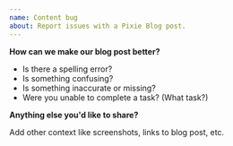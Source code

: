 ```yaml
---
name: Content bug
about: Report issues with a Pixie Blog post.
---
```


**How can we make our blog post better?**

* Is there a spelling error?
* Is something confusing?
* Is something inaccurate or missing?
* Were you unable to complete a task? (What task?)

**Anything else you'd like to share?**

Add other context like screenshots, links to blog post, etc.
